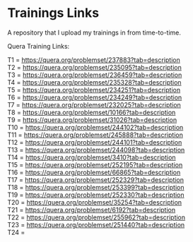 # Trainings Links
A repository that I upload my trainings in from time-to-time.

Quera Training Links:

T1 = https://quera.org/problemset/237883?tab=description <br />
T2 = https://quera.org/problemset/235095?tab=description <br />
T3 = https://quera.org/problemset/236459?tab=description <br />
T4 = https://quera.org/problemset/235328?tab=description <br />
T5 = https://quera.org/problemset/234251?tab=description <br />
T6 = https://quera.org/problemset/234249?tab=description <br />
T7 = https://quera.org/problemset/232025?tab=description <br />
T8 = https://quera.org/problemset/10166?tab=description <br />
T9 = https://quera.org/problemset/31026?tab=description <br />
T10 = https://quera.org/problemset/244102?tab=description <br />
T11 = https://quera.org/problemset/245888?tab=description <br />
T12 = https://quera.org/problemset/244101?tab=description <br />
T13 = https://quera.org/problemset/244098?tab=description <br />
T14 = https://quera.org/problemset/3410?tab=description <br />
T15 = https://quera.org/problemset/252195?tab=description <br />
T16 = https://quera.org/problemset/66865?tab=description <br />
T17 = https://quera.org/problemset/252329?tab=description <br />
T18 = https://quera.org/problemset/253399?tab=description <br />
T19 = https://quera.org/problemset/252330?tab=description <br />
T20 = https://quera.org/problemset/35254?tab=description <br />
T21 = https://quera.org/problemset/6192?tab=description <br />
T22 = https://quera.org/problemset/255962?tab=description <br />
T23 = https://quera.org/problemset/251440?tab=description <br />
T24 =  <br />